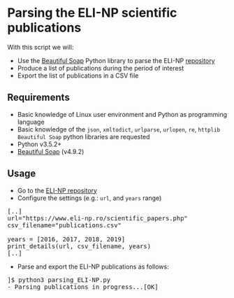 # Parsing the ELI-NP scientific publications

With this script we will: 

* Use the [Beautiful Soap](https://www.crummy.com/software/BeautifulSoup/bs4/doc/) Python library to parse the ELI-NP [repository](https://www.eli-np.ro/scientific_papers.php) 
* Produce a list of publications during the period of interest
* Export the list of publications in a CSV file

## Requirements
* Basic knowledge of Linux user environment and Python as programming language
* Basic knowledge of the `json`, `xmltodict`, `urlparse`, `urlopen`, `re`, `httplib` `Beautiful Soap` python libraries are requested
* Python v3.5.2+
* [Beautiful Soap](https://www.crummy.com/software/BeautifulSoup/bs4/doc/) (v4.9.2)

## Usage
* Go to the [ELI-NP repository](https://www.eli-np.ro/scientific_papers.php)
* Configure the settings (e.g.: `url`, and `years` range)

<pre>
[..]
url="https://www.eli-np.ro/scientific_papers.php"
csv_filename="publications.csv"

years = [2016, 2017, 2018, 2019]
print_details(url, csv_filename, years)
[..]
</pre>

* Parse and export the ELI-NP publications as follows:
<pre>
]$ python3 parsing_ELI-NP.py 
- Parsing publications in progress...[OK]
</pre>


